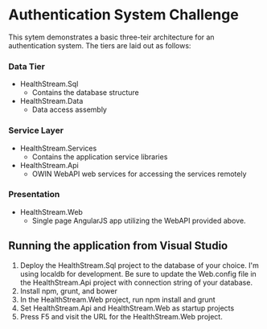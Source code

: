 # Authentication System Challenge

This sytem demonstrates a basic three-teir architecture for an authentication system.
The tiers are laid out as follows:

### Data Tier
* HealthStream.Sql
  * Contains the database structure
* HealthStream.Data
  * Data access assembly
  
### Service Layer
* HealthStream.Services
  * Contains the application service libraries
* HealthStream.Api
  * OWIN WebAPI web services for accessing the services remotely
  
### Presentation
* HealthStream.Web
  * Single page AngularJS app utilizing the WebAPI provided above.
  
## Running the application from Visual Studio
1. Deploy the HealthStream.Sql project to the database of your choice.  I'm using 
   localdb for development.  Be sure to update the Web.config file in the 
   HealthStream.Api project with connection string of your database.
2. Install npm, grunt, and bower
3. In the HealthStream.Web project, run npm install and grunt
4. Set HealthStream.Api and HealthStream.Web as startup projects
5. Press F5 and visit the URL for the HealthStream.Web project.